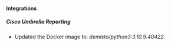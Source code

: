#### Integrations
##### Cisco Umbrella Reporting
- Updated the Docker image to: *demisto/python3:3.10.9.40422*.
